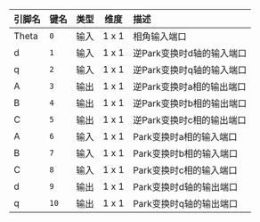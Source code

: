 <!--
DO NOT EDIT THIS FILE DIRECTLY.
This file is generated by tools/comp-docs.js.
All changes will be overwritten by regeneration.
-->

<slot class="model-pins">

| 引脚名 | 键名 | 类型 | 维度 | 描述 |
|:------ |:---- |:----:|:----:|:---- |
| Theta | `0` | 输入 | 1 x 1 | 相角输入端口 |
| d | `1` | 输入 | 1 x 1 | 逆Park变换时d轴的输入端口 |
| q | `2` | 输入 | 1 x 1 | 逆Park变换时q轴的输入端口 |
| A | `3` | 输出 | 1 x 1 | 逆Park变换时a相的输出端口 |
| B | `4` | 输出 | 1 x 1 | 逆Park变换时b相的输出端口 |
| C | `5` | 输出 | 1 x 1 | 逆Park变换时c相的输出端口 |
| A | `6` | 输入 | 1 x 1 | Park变换时a相的输入端口 |
| B | `7` | 输入 | 1 x 1 | Park变换时b相的输入端口 |
| C | `8` | 输入 | 1 x 1 | Park变换时c相的输入端口 |
| d | `9` | 输出 | 1 x 1 | Park变换时d轴的输出端口 |
| q | `10` | 输出 | 1 x 1 | Park变换时q轴的输出端口 |

</slot>
